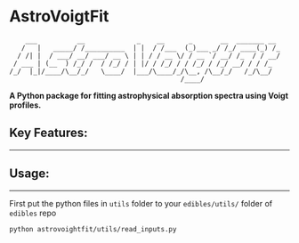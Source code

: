 # AstroVoigtFit

```
    ___          __             _    __      _       __  _______ __
   /   |   _____/ /__________  | |  / /___  (_)___ _/ /_/ ____(_) /_
  / /| |  / ___/ __/ ___/ __ \ | | / / __ \/ / __ `/ __/ /_  / / __/
 / ___ | (__  ) /_/ /  / /_/ / | |/ / /_/ / / /_/ / /_/ __/ / / /_
/_/  |_|/____/\__/_/   \____/  |___/\____/_/\__, /\__/_/   /_/\__/
                                           /____/
```

**A Python package for fitting astrophysical absorption spectra using Voigt profiles.**

## Key Features:
-------------

## Usage:
------
First put the python files in ``utils`` folder to your ``edibles/utils/`` folder of ``edibles`` repo

```bash
python astrovoightfit/utils/read_inputs.py
```
